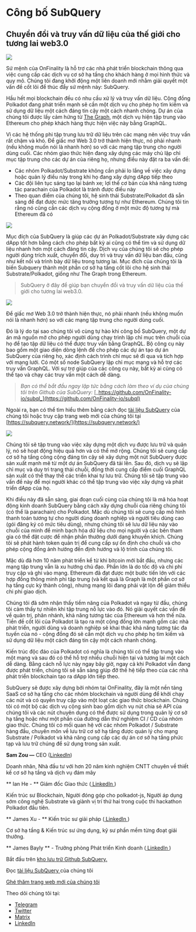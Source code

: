 # Công bố SubQuery

## Chuyển đổi và truy vấn dữ liệu của thế giới cho tương lai web3.0

![](https://miro.medium.com/max/1400/1*J5u22qNxndcuCrFJ1mfGqg.png)

Sứ mệnh của OnFinality là hỗ trợ các nhà phát triển blockchain thông qua việc cung cấp các dịch vụ cơ sở hạ tầng cho khách hàng ở mọi hình thức và quy mô. Chúng tôi đang khởi động một liên doanh mới nhằm giải quyết một vấn đề cốt lõi để thúc đẩy sứ mệnh này: SubQuery.

Hầu hết mọi blockchain đều có nhu cầu xử lý và truy vấn dữ liệu. Cộng đồng Polkadot đang phát triển mạnh sẽ cần một dịch vụ cho phép họ tìm kiếm và sử dụng dữ liệu một cách đáng tin cậy một cách nhanh chóng. Dự án của chúng tôi được lấy cảm hứng từ [The Graph](https://thegraph.com/), một dịch vụ hiện tập trung vào Ethereum cho phép khách hàng thực hiện việc này bằng GraphQL.

Vì các hệ thống phi tập trung lưu trữ dữ liệu trên các mạng nên việc truy vấn rất chậm và khó. Để giấc mơ Web 3.0 trở thành hiện thực, nó phải nhanh (nếu không muốn nói là nhanh hơn) so với các mạng tập trung cho người dùng cuối. Các nhóm giao thức hiện đang xây dựng các máy chủ lập chỉ mục tập trung cho các dự án của riêng họ, nhưng điều này đặt ra ba vấn đề:

-   Các nhóm Polkadot/Substrate không cần phải lo lắng về việc xây dựng hoặc quản lý điều này trong khi họ đang xây dựng dApp tiếp theo
-   Các đội liên tục sáng tạo lại bánh xe; lợi thế cơ bản của khả năng tương tác parachain của Polkadot là tránh được điều này
-   Theo quan điểm của chúng tôi, hệ sinh thái Substrate/Polkadot đã sẵn sàng để đạt được mức tăng trưởng tương tự như Ethereum. Chúng tôi tin rằng nó cũng cần các dịch vụ cộng đồng ở một mức độ tương tự mà Ethereum đã có

![](https://miro.medium.com/max/1400/1*l4b4BXWkczVDaHyv30lLQQ.png)

Mục đích của SubQuery là giúp các dự án Polkadot/Substrate xây dựng các dApp tốt hơn bằng cách cho phép bất kỳ ai cũng có thể tìm và sử dụng dữ liệu nhanh hơn một cách đáng tin cậy. Dịch vụ của chúng tôi sẽ cho phép người dùng trích xuất, chuyển đổi, duy trì và truy vấn dữ liệu ban đầu, cũng như kết nối và trình bày dữ liệu trong tương lai. Mục đích của chúng tôi là biến Subquery thành một phần cơ sở hạ tầng cốt lõi cho hệ sinh thái Substrate/Polkadot, giống như The Graph trong Ethereum.

> SubQuery ở đây để giúp bạn chuyển đổi và truy vấn dữ liệu của thế giới cho tương lai web3.0.

![](https://miro.medium.com/max/1000/1*IHstJG-hBwQzicLdWkGR5w.png)

Để giấc mơ Web 3.0 trở thành hiện thực, nó phải nhanh (nếu không muốn nói là nhanh hơn) so với các mạng tập trung cho người dùng cuối.

Đó là lý do tại sao chúng tôi vô cùng tự hào khi công bố SubQuery, một dự án mã nguồn mở cho phép người dùng chạy trình lập chỉ mục trên chuỗi của họ để tạo tập dữ liệu có thể được truy vấn bằng GraphQL. Bộ công cụ này bao gồm một giao diện dòng lệnh để cho phép các dự án tạo dự án SubQuery của riêng họ, xác định cách trình chỉ mục sẽ đi qua và tích hợp với mạng lưới. Có một số node SubQuery lập chỉ mục mạng và hỗ trợ các truy vấn GraphQL. Với sự trợ giúp của các công cụ này, bất kỳ ai cũng có thể tạo và chạy các truy vấn một cách dễ dàng.

> _Bạn có thể bắt đầu ngay lập tức bằng cách làm theo ví dụ của chúng tôi trên Github của SubQuery:_ [_https://github.com/OnFinality-io/subql_](https://github.com/OnFinality-io/subql)

Ngoài ra, bạn có thể tìm hiểu thêm bằng cách đọc [tài liệu SubQuery](https://doc.subquery.network/) của chúng tôi hoặc truy cập trang web mới của chúng tôi tại [https://subquery.network/](https://subquery.network/)

![](https://miro.medium.com/max/1000/1*3oA1Hvns1vrImTsmowO_Jw.png)

Chúng tôi sẽ tập trung vào việc xây dựng một dịch vụ được lưu trữ và quản lý, nó sẽ hoạt động hiệu quả hơn và có thể mở rộng. Chúng tôi sẽ cung cấp cơ sở hạ tầng công cộng đáng tin cậy sẽ xây dựng một nút SubQuery được sản xuất mạnh mẽ từ một dự án SubQuery đã tải lên. Sau đó, dịch vụ sẽ lập chỉ mục và duy trì trạng thái chuỗi, đồng thời cung cấp điểm cuối GraphQL sản xuất có thể thay thế các triển khai tự lưu trữ. Chúng tôi sẽ tập trung vào vấn đề này để mọi người khác có thể tập trung vào việc xây dựng và phát triển dApp của họ.

Khi điều này đã sẵn sàng, giai đoạn cuối cùng của chúng tôi là mã hóa hoạt động kinh doanh SubQuery bằng cách xây dựng chuỗi của riêng chúng tôi (có thể là parachain) cho Polkadot. Mặc dù chúng tôi sẽ cung cấp mô hình thanh toán tương tự cho người dùng doanh nghiệp và người tiêu dùng cao (gói đăng ký có mức tiêu dùng), nhưng chúng tôi sẽ lưu dữ liệu này vào chuỗi của mình để minh bạch hóa dữ liệu cho mọi người và các bên tham gia có thể đặt cược để nhận phần thưởng dưới dạng khuyến khích. Chúng tôi sẽ phát hành token quản trị để cung cấp sự ổn định cho chuỗi và cho phép cộng đồng ảnh hưởng đến định hướng và lộ trình của chúng tôi.

Mặc dù đã hơn 10 năm phát triển kể từ khi bitcoin mới bắt đầu, nhưng các mạng tập trung vẫn là xu hướng chủ đạo. Phần lớn là do tốc độ và chi phí truy cập và ghi vào mạng. Ethereum đã đạt được một bước tiến lớn với các hợp đồng thông minh phi tập trung (và kết quả là Graph là một phần cơ sở hạ tầng cực kỳ thành công), nhưng mạng lõi đang phải vật lộn để giảm thiểu chi phí giao dịch.

Chúng tôi đã sớm nhận thấy tiềm năng của Polkadot và ngay từ đầu, chúng tôi cảm thấy tự nhiên khi tập trung nỗ lực vào đó. Nó giải quyết các vấn đề về quản trị, phân nhánh, khả năng tương tác của Ethereum và hơn thế nữa. Tiền đề cốt lõi của Polkadot là tạo ra một cộng đồng lớn mạnh gồm các nhà phát triển, người dùng và doanh nghiệp sẽ khai thác khả năng tương tác đa tuyến của nó - cộng đồng đó sẽ cần một dịch vụ cho phép họ tìm kiếm và sử dụng dữ liệu một cách đáng tin cậy một cách nhanh chóng.

Kiến trúc độc đáo của Polkadot có nghĩa là chúng tôi có thể tập trung vào một mạng và sau đó có thể hỗ trợ nhiều chuỗi hiện tại và tương lai một cách dễ dàng. Bằng cách nỗ lực này ngay bây giờ, ngay cả khi Polkadot vẫn đang được phát triển, chúng tôi sẽ sẵn sàng giúp đỡ thế hệ tiếp theo của các nhà phát triển blockchain tạo ra dApp lớn tiếp theo.

SubQuery sẽ được xây dựng bởi nhóm tại OnFinality, đây là một nền tảng SaaS cơ sở hạ tầng cho các nhóm blockchain và người dùng để khởi chạy các nút và có quyền truy cập vào một loạt các giao thức blockchain. Chúng tôi có một bộ các dịch vụ cộng sinh bao gồm dịch vụ nút chia sẻ API của chúng tôi và các nút chuyên dụng có thể được sử dụng trong quản lý cơ sở hạ tầng hoặc như một phần của đường dẫn thử nghiệm CI / CD của nhóm giao thức. Chúng tôi có mối quan hệ với các nhóm Polkadot / Substrate hàng đầu, chuyên môn về lưu trữ cơ sở hạ tầng được quản lý cho mạng Substrate / Polkadot và khả năng cung cấp các dự án cơ sở hạ tầng phức tạp và lưu trữ chúng để sử dụng trong sản xuất.

**Sam Zou —** CEO ([LinkedIn](https://www.linkedin.com/in/sam-zou-5b8169a/))

Doanh nhân, Nhà đầu tư với hơn 20 năm kinh nghiệm CNTT chuyên về thiết kế cơ sở hạ tầng và dịch vụ đám mây

** Ian He - ** Giám đốc Giao thức ([ LinkedIn ](https://www.linkedin.com/in/yin-he-7a266345/))

Kiến trúc sư Blockchain, Người đóng góp cho polkadot-js, Người áp dụng sớm công nghệ Substrate và giành vị trí thứ hai trong cuộc thi hackathon Polkadot đầu tiên.

** James Xu - ** Kiến trúc sư giải pháp ([ LinkedIn ](https://www.linkedin.com/in/zhexu/))

Cơ sở hạ tầng & Kiến trúc sư ứng dụng, kỹ sư phần mềm từng đoạt giải thưởng.

** James Bayly ** - Trưởng phòng Phát triển Kinh doanh ([ LinkedIn ](https://www.linkedin.com/in/james-bayly/))

Bắt đầu trên [ kho lưu trữ Github SubQuery. ](https://github.com/OnFinality-io/subql)

Đọc [ tài liệu SubQuery ](https://doc.subquery.network/) của chúng tôi

[Ghé thăm trang web mới của chúng tôi](https://subquery.network/)

Theo dõi chúng tôi tại:

-   [Telegram](https://t.me/subquerynetwork)
-   [Twitter](https://twitter.com/subquerynetwork)
-   [Matrix](https://matrix.to/#/%23subquery:matrix.org)
-   [LinkedIn](https://www.linkedin.com/company/subquery)